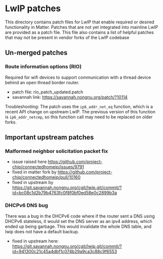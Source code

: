 # LwIP patches

This directory contains patch files for LwIP that enable required or desired
functionality in Matter. Patches that are not yet integrated into mainline LwIP
are provided as a patch file. This file also contains a list of helpful patches
that may not be present in vendor forks of the LwIP codebase

## Un-merged patches

### Route information options (RIO)

Required for wifi devices to support communication with a thread device behind
an open thread border router.

-   patch file: rio_patch_updated.patch
-   savannah link: https://savannah.nongnu.org/patch/?10114

Troubleshooting: The patch uses the `ip6_addr_net_eq` function, which is a
recent API change on upstream LwIP. The previous version of this function is
`ip6_addr_netcmp`, so this function call may need to be replaced on older forks.

## Important upstream patches

### Malformed neighbor solicitation packet fix

-   issue raised here
    https://github.com/project-chip/connectedhomeip/issues/9791
-   fixed in matter fork by
    https://github.com/project-chip/connectedhomeip/pull/10160
-   fixed in upstream by
    https://git.savannah.nongnu.org/cgit/lwip.git/commit/?id=bc08c1d2b79b4763fc0f8f0bf0ed58e0c2899b3a

### DHCPv6 DNS bug

There was a bug in the DHCPv6 code where if the router sent a DNS using DHCPv6
stateless, it would set the DNS server as an ipv4 address, which ended up being
garbage. This would invalidate the whole DNS table, and lwip does not have a
default backup.

-   fixed in upstream here:
    https://git.savannah.nongnu.org/cgit/lwip.git/commit/?id=941300c21c45a4dbf1c074b29a9ca3c88c9f6553
